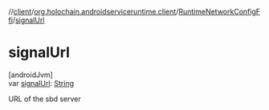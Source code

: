 //[client](../../../index.md)/[org.holochain.androidserviceruntime.client](../index.md)/[RuntimeNetworkConfigFfi](index.md)/[signalUrl](signal-url.md)

# signalUrl

[androidJvm]\
var [signalUrl](signal-url.md): [String](https://kotlinlang.org/api/core/kotlin-stdlib/kotlin/-string/index.html)

URL of the sbd server